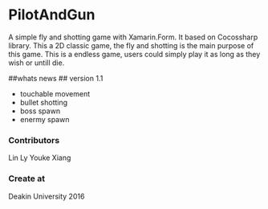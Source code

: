 # PilotAndGun #

A simple fly and shotting game with Xamarin.Form. It based on Cocossharp library.
This a 2D classic game, the fly and shotting is the main purpose of this game.
This is a endless game, users could simply play it as long as they wish or untill die.


##whats news ##
version 1.1
- touchable movement
- bullet shotting
- boss spawn
- enermy spawn 


### Contributors ###
Lin Ly
Youke Xiang

### Create at ###
Deakin University 2016